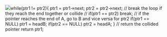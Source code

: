 ![](https://assets.leetcode.com/users/images/3fc569bd-b03d-4598-a8a9-040d50a18d0a_1654476966.8546433.jpeg)
​
while(ptr1 != ptr2){
ptr1 = ptr1->next;
ptr2 = ptr2->next;
// break the loop if they reach the end together or collide
// if(ptr1 == ptr2) break;
// if the pointer reaches the end of A, go to B and vice versa for ptr2
if(ptr1 == NULL) ptr1 = headB;
if(ptr2 == NULL) ptr2 = headA;
}
// return the collided pointer
return ptr1;